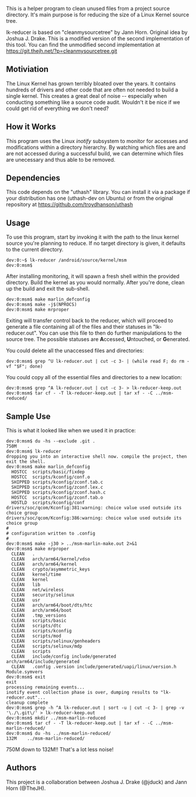 This is a helper program to clean unused files from a project source directory.
It's main purpose is for reducing the size of a Linux Kernel source tree.

lk-reducer is based on "cleanmysourcetree" by Jann Horn. Original idea by
Joshua J. Drake. This is a modified version of the second implementation of
this tool. You can find the unmodified second implementation at
https://git.thejh.net/?p=cleanmysourcetree.git

Motiviation
-----------
The Linux Kernel has grown terribly bloated over the years. It contains
hundreds of drivers and other code that are often not needed to build a single
kernel. This creates a great deal of noise -- especially when conducting
something like a source code audit. Wouldn't it be nice if we could get rid of
everything we don't need?

How it Works
------------
This program uses the Linux *inotify* subsystem to monitor for accesses and
modifications within a directory hierarchy. By watching which files are and are
not accessed during a successful build, we can determine which files are
unecessary and thus able to be removed.

Dependencies
------------
This code depends on the "uthash" library. You can install it via a package
if your distribution has one (uthash-dev on Ubuntu) or from the original
repository at https://github.com/troydhanson/uthash

Usage
-----
To use this program, start by invoking it with the path to the linux kernel
source you're planning to reduce.  If no target directory is given, it defaults
to the current directory.

```
dev:0:~$ lk-reducer /android/source/kernel/msm
dev:0:msm$
```

After installing monitoring, it will spawn a fresh shell within the provided
directory. Build the kernel as you would normally. After you're done, clean up
the build and exit the sub-shell.

```
dev:0:msm$ make marlin_defconfig
dev:0:msm$ make -j$(NPROCS)
dev:0:msm$ make mrproper
```

Exiting will transfer control back to the reducer, which will proceed to
generate a file containing all of the files and their statuses in
"lk-reducer.out". You can use this file to then do further manipulations to
the source tree. The possible statuses are **A**ccessed, **U**ntouched, or
**G**enerated.

You could delete all the unaccessed files and directories:

```
dev:0:msm$ grep ^U lk-reducer.out | cut -c 3- | (while read F; do rm -vf "$F"; done)
```

You could copy all of the essential files and directories to a new location:

```
dev:0:msm$ grep ^A lk-reducer.out | cut -c 3- > lk-reducer-keep.out
dev:0:msm$ tar cf - -T lk-reducer-keep.out | tar xf - -C ../msm-reduced/
```

Sample Use
----------
This is what it looked like when we used it in practice:

```
dev:0:msm$ du -hs --exclude .git .
750M    .
dev:0:msm$ lk-reducer
dropping you into an interactive shell now. compile the project, then exit the shell.
dev:0:msm$ make marlin_defconfig
  HOSTCC  scripts/basic/fixdep
  HOSTCC  scripts/kconfig/conf.o
  SHIPPED scripts/kconfig/zconf.tab.c
  SHIPPED scripts/kconfig/zconf.lex.c
  SHIPPED scripts/kconfig/zconf.hash.c
  HOSTCC  scripts/kconfig/zconf.tab.o
  HOSTLD  scripts/kconfig/conf
drivers/soc/qcom/Kconfig:381:warning: choice value used outside its choice group
drivers/soc/qcom/Kconfig:386:warning: choice value used outside its choice group
#
# configuration written to .config
#
dev:0:msm$ make -j30 > ../msm-marlin-make.out 2>&1
dev:0:msm$ make mrproper
  CLEAN   .
  CLEAN   arch/arm64/kernel/vdso
  CLEAN   arch/arm64/kernel
  CLEAN   crypto/asymmetric_keys
  CLEAN   kernel/time
  CLEAN   kernel
  CLEAN   lib
  CLEAN   net/wireless
  CLEAN   security/selinux
  CLEAN   usr
  CLEAN   arch/arm64/boot/dts/htc
  CLEAN   arch/arm64/boot
  CLEAN   .tmp_versions
  CLEAN   scripts/basic
  CLEAN   scripts/dtc
  CLEAN   scripts/kconfig
  CLEAN   scripts/mod
  CLEAN   scripts/selinux/genheaders
  CLEAN   scripts/selinux/mdp
  CLEAN   scripts
  CLEAN   include/config include/generated arch/arm64/include/generated
  CLEAN   .config .version include/generated/uapi/linux/version.h Module.symvers
dev:0:msm$ exit
exit
processing remaining events...
inotify event collection phase is over, dumping results to "lk-reducer.out"...
cleanup complete
dev:0:msm$ grep -h ^A lk-reducer.out | sort -u | cut -c 3- | grep -v '\./\.git\/' > lk-reducer-keep.out
dev:0:msm$ mkdir ../msm-marlin-reduced
dev:0:msm$ tar cf - -T lk-reducer-keep.out | tar xf - -C ../msm-marlin-reduced/
dev:0:msm$ du -hs ../msm-marlin-reduced/
132M    ../msm-marlin-reduced/
```

750M down to 132M!! That's a lot less noise!

Authors
-------
This project is a collaboration between Joshua J. Drake (@jduck) and Jann Horn (@TheJH).
